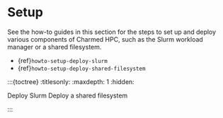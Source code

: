 # Setup

See the how-to guides in this section for the steps to set up and deploy various components of Charmed HPC, such as the Slurm workload manager or a shared filesystem.

- {ref}`howto-setup-deploy-slurm`
- {ref}`howto-setup-deploy-shared-filesystem`




:::{toctree}
:titlesonly:
:maxdepth: 1
:hidden:

Deploy Slurm <deploy-slurm>
Deploy a shared filesystem <deploy-shared-filesystem>

:::
